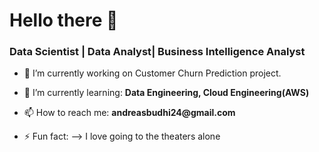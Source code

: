 # Hello there 👋

### Data Scientist | Data Analyst| Business Intelligence Analyst

- 🔭 I’m currently working on Customer Churn Prediction project.
- 🌱 I’m currently learning: __Data Engineering, Cloud Engineering(AWS)__

- 📫 How to reach me: __andreasbudhi24@gmail.com__
- ⚡ Fun fact: 
--> I love going to the theaters alone
